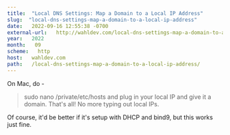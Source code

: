 ```yaml
---
title:  "Local DNS Settings: Map a Domain to a Local IP Address" 
slug:  "local-dns-settings-map-a-domain-to-a-local-ip-address" 
date:   2022-09-16 12:55:38 -0700 
external-url:   http://wahldev.com/local-dns-settings-map-a-domain-to-a-local-ip-address/ 
year:   2022 
month:   09 
scheme:   http 
host:   wahldev.com 
path:   /local-dns-settings-map-a-domain-to-a-local-ip-address/ 
---
```


On Mac, do - 
> sudo nano /private/etc/hosts 
and plug in your local IP and give it a domain. That's all! No more typing out local IPs.

Of course, it'd be better if it's setup with DHCP and bind9, but this works just fine.